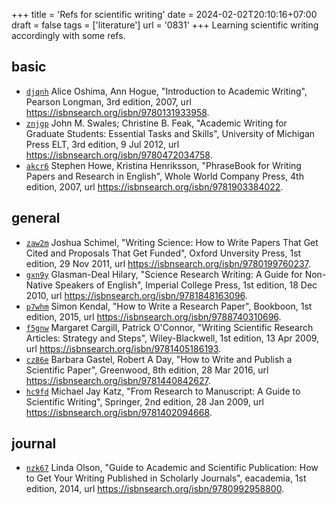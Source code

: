 +++
title = 'Refs for scientific writing'
date = 2024-02-02T20:10:16+07:00
draft = false
tags = ['literature']
url = '0831'
+++
Learning scientific writing accordingly with some refs.
<!--more-->


## basic
+ [`djqnh`](https://osf.io/djqnh) Alice Oshima, Ann Hogue, "Introduction to Academic Writing", Pearson Longman, 3rd edition, 2007, url https://isbnsearch.org/isbn/9780131933958.
+ [`znjgp`](https://osf.io/znjgp) John M. Swales; Christine B. Feak, "Academic Writing for Graduate Students: Essential Tasks and Skills", University of Michigan Press ELT, 3rd edition, 9 Jul 2012, url https://isbnsearch.org/isbn/9780472034758.
+ [`akcr6`](https://osf.io/akcr6) Stephen Howe, Kristina Henriksson, "PhraseBook for Writing Papers and Research in English", Whole World Company Press, 4th edition, 2007, url https://isbnsearch.org/isbn/9781903384022.


## general
+ [`zaw2m`](https://osf.io/zaw2m) Joshua Schimel, "Writing Science: How to Write Papers That Get Cited and Proposals That Get Funded", Oxford Unversity Press, 1st edition, 29 Nov 2011, url https://isbnsearch.org/isbn/9780199760237.
+ [`gxn9y`](https://osf.io/gxn9y) Glasman-Deal Hilary, "Science Research Writing: A Guide for Non-Native Speakers of English", Imperial College Press, 1st edition, 18 Dec 2010, url https://isbnsearch.org/isbn/9781848163096.
+ [`p7whm`](https://osf.io/p7whm) Simon Kendal, "How to Write a Research Paper", Bookboon, 1st edition, 2015, url https://isbnsearch.org/isbn/9788740310696.
+ [`f5gnw`](https://osf.io/f5gnw) Margaret Cargill, Patrick O'Connor, "Writing Scientific Research Articles: Strategy and Steps", Wiley-Blackwell, 1st edition, 13 Apr 2009, url https://isbnsearch.org/isbn/9781405186193.
+ [`cz86e`](https://osf.io/cz86e) Barbara Gastel, Robert A Day, "How to Write and Publish a Scientific Paper", Greenwood, 8th edition, 28 Mar 2016, url https://isbnsearch.org/isbn/9781440842627.
+ [`hc9fd`](https://osf.io/hc9fd) Michael Jay Katz, "From Research to Manuscript: A Guide to Scientific Writing", Springer, 2nd edition, 28 Jan 2009, url https://isbnsearch.org/isbn/9781402094668.


## journal
+ [`nzk67`](https://osf.io/nzk67) Linda Olson, "Guide to Academic and Scientific Publication: How to Get Your Writing Published in Scholarly Journals", eacademia, 1st edition, 2014, url https://isbnsearch.org/isbn/9780992958800.
